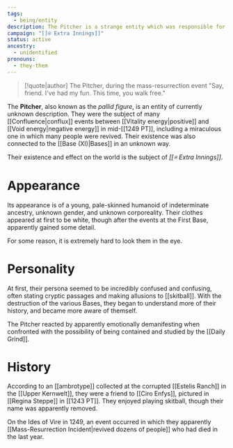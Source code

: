 ```yaml
---
tags:
  - being/entity
description: The Pitcher is a strange entity which was responsible for reviving dozens of people in 1249 PT. Its history is a mystery.
campaign: "[[⍟ Extra Innings]]"
status: active
ancestry:
  - unidentified
pronouns:
  - they-them
---
```

>[!quote|author] The Pitcher, during the mass-resurrection event
>"Say, friend. I've had my fun. This time, you walk free."

The **Pitcher**, also known as the *pallid figure*, is an entity of currently unknown description. They were the subject of many [[Confluence|conflux]] events between [[Vitality energy|positive]] and [[Void energy|negative energy]] in mid-[[1249 PT]], including a miraculous one in which many people were revived. Their existence was also connected to the [[Base (XI)|Bases]] in an unknown way.

Their existence and effect on the world is the subject of *[[⍟ Extra Innings]]*.
# Appearance
Its appearance is of a young, pale-skinned humanoid of indeterminate ancestry, unknown gender, and unknown corporeality. Their clothes appeared at first to be white, though after the events at the First Base, apparently gained some detail. 

For some reason, it is extremely hard to look them in the eye. 
# Personality
At first, their persona seemed to be incredibly confused and confusing, often stating cryptic passages and making allusions to [[skitball]]. With the destruction of the various Bases, they began to understand more of their history, and became more aware of themself.

The Pitcher reacted by apparently emotionally demanifesting when confronted with the possibility of being contained and studied by the [[Daily Grind]].
# History

According to an [[ambrotype]] collected at the corrupted [[Estelis Ranch]] in the [[Upper Kernwelt]], they were a friend to [[Ciro Enfys]], pictured in [[Regina Steppe]] in [[1243 PT]]. They enjoyed playing skitball, though their name was apparently removed.

On the Ides of Vire in 1249, an event occurred in which they apparently [[Mass-Resurrection Incident|revived dozens of people]] who had died in the last year.

